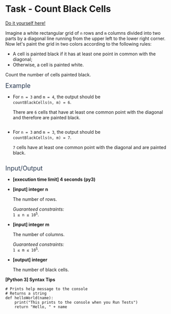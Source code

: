 # Task - Count Black Cells

[Do it yourself here!](https://app.codesignal.com/arcade/code-arcade/loop-tunnel/RcK4vupi8sFhakjnh)

<p>Imagine a white rectangular grid of <code>n</code> rows and <code>m</code> columns divided into two parts by a diagonal line running from the upper left to the lower right corner. Now let's paint the grid in two colors according to the following rules:</p>
<ul>
<li>A cell is painted black if it has at least one point in common with the diagonal;</li>
<li>Otherwise, a cell is painted white.</li>
</ul>
<p>Count the number of cells painted black.</p>
<p><span class="markdown--header" style="color:#2b3b52;font-size:1.4em">Example</span></p>
<ul>
<li>
<p>For <code>n = 3</code> and <code>m = 4</code>, the output should be<br>
<code>countBlackCells(n, m) = 6</code>.</p>
<p>There are <code>6</code> cells that have at least one common point with the diagonal and therefore are painted black.</p>
<p><img src="https://codesignal.s3.amazonaws.com/tasks/countBlackCells/img/example1.jpg?_tm=1583178294051" alt=""></p>
</li>
<li>
<p>For <code>n = 3</code> and <code>m = 3</code>, the output should be<br>
<code>countBlackCells(n, m) = 7</code>.</p>
<p><code>7</code> cells have at least one common point with the diagonal and are painted black.</p>
<p><img src="https://codesignal.s3.amazonaws.com/tasks/countBlackCells/img/example2.jpg?_tm=1583178294302" alt=""></p>
</li>
</ul>
<p><span class="markdown--header" style="color:#2b3b52;font-size:1.4em">Input/Output</span></p>
<ul>
<li>
<p><strong>[execution time limit] 4 seconds (py3)</strong></p>
</li>
<li>
<p><strong>[input] integer n</strong></p>
<p>The number of rows.</p>
<p><em>Guaranteed constraints:</em><br>
<code>1 ≤ n ≤ 10<sup>5</sup></code>.</p>
</li>
<li>
<p><strong>[input] integer m</strong></p>
<p>The number of columns.</p>
<p><em>Guaranteed constraints:</em><br>
<code>1 ≤ m ≤ 10<sup>5</sup></code>.</p>
</li>
<li>
<p><strong>[output] integer</strong></p>
<p>The number of black cells.</p>
</li>
</ul>
<p><strong>[Python 3] Syntax Tips</strong></p>
<pre><code class="language-python"><span class="hljs-comment"># Prints help message to the console</span>
<span class="hljs-comment"># Returns a string</span>
<span class="hljs-keyword">def</span> <span class="hljs-title function_">helloWorld</span>(<span class="hljs-params">name</span>):
    <span class="hljs-built_in">print</span>(<span class="hljs-string">"This prints to the console when you Run Tests"</span>)
    <span class="hljs-keyword">return</span> <span class="hljs-string">"Hello, "</span> + name

</code></pre>
